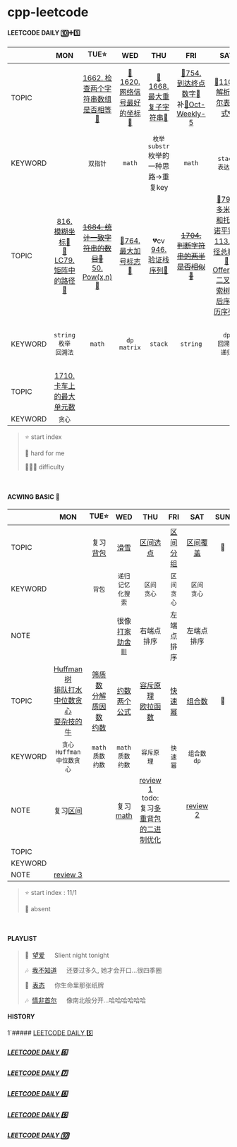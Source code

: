 # cpp-leetcode

#### LEETCODE DAILY 🔟➕1️⃣
|       |MON|TUE⭐|WED|THU|FRI|SAT|SUN|
|  ---  |:-:|:-:|:-:|:-:|:-:|:-:|:-:|
|TOPIC  |   |[1662. 检查两个字符串数组是否相等💚](/workspace/1662.%E6%A3%80%E6%9F%A5%E4%B8%A4%E4%B8%AA%E5%AD%97%E7%AC%A6%E4%B8%B2%E6%95%B0%E7%BB%84%E6%98%AF%E5%90%A6%E7%9B%B8%E7%AD%89.cpp)|[📌1620. 网络信号最好的坐标🧡](/workspace/1620.%E7%BD%91%E7%BB%9C%E4%BF%A1%E5%8F%B7%E6%9C%80%E5%A5%BD%E7%9A%84%E5%9D%90%E6%A0%87.cpp)|[📌1668. 最大重复子字符串💚](/workspace/1668.%E6%9C%80%E5%A4%A7%E9%87%8D%E5%A4%8D%E5%AD%90%E5%AD%97%E7%AC%A6%E4%B8%B2.cpp)|[📌754. 到达终点数字🧡](/markdown/LC754.%20%E5%88%B0%E8%BE%BE%E7%BB%88%E7%82%B9%E6%95%B0%E5%AD%97.md)<br/>补[🍬Oct-Weekly-5](/record/Nov-Weekly-1.md)|[📌1106. 解析布尔表达式💔](/workspace/1106.%E8%A7%A3%E6%9E%90%E5%B8%83%E5%B0%94%E8%A1%A8%E8%BE%BE%E5%BC%8F.cpp)|[~~1678. 设计Goal解析器💚~~](https://leetcode.cn/problems/goal-parser-interpretation/)<br/>[🍬**周赛1**](/record/Nov-Weekly-1.md)|
|KEYWORD|   |`双指针`|`math`|`枚举` `substr`<br/>枚举的一种思路->重复key|`math`|`stack`<br/>`表达式`|`string`|`双指针`<br/>`固定尺寸滑动窗口`<br/>`heap`|
|TOPIC  |[816. 模糊坐标🧡](/workspace/816.%E6%A8%A1%E7%B3%8A%E5%9D%90%E6%A0%87.cpp)<br/>[📌LC79. 矩阵中的路径🧡](/markdown/LC79.%20%E5%8D%95%E8%AF%8D%E6%90%9C%E7%B4%A2.md)|[~~1684. 统计一致字符串的数目💚~~](https://leetcode.cn/problems/count-the-number-of-consistent-strings/)<br/>[50. Pow(x,n)🧡](/workspace/50.pow-x-n.cpp)|[📌764. 最大加号标志🧡](/workspace/764.%E6%9C%80%E5%A4%A7%E5%8A%A0%E5%8F%B7%E6%A0%87%E5%BF%97.cpp)|💔cv<br/>[946. 验证栈序列🧡](/workspace/946.%E9%AA%8C%E8%AF%81%E6%A0%88%E5%BA%8F%E5%88%97.cpp)|[~~1704. 判断字符串的两半是否相似💚~~](https://leetcode.cn/problems/determine-if-string-halves-are-alike/)|[📌790. 多米诺和托米诺平铺🧡](/workspace/790.%E5%A4%9A%E7%B1%B3%E8%AF%BA%E5%92%8C%E6%89%98%E7%B1%B3%E8%AF%BA%E5%B9%B3%E9%93%BA.cpp)<br/>[113. 路径总和III🧡](/workspace/113.%E8%B7%AF%E5%BE%84%E6%80%BB%E5%92%8C-ii.cpp)<br/>[Offer33. 二叉搜索树的后序遍历序列🧡](/workspace/Offer%2033.%20%E4%BA%8C%E5%8F%89%E6%90%9C%E7%B4%A2%E6%A0%91%E7%9A%84%E5%90%8E%E5%BA%8F%E9%81%8D%E5%8E%86%E5%BA%8F%E5%88%97.cpp)|[791. 自定义字符串排序🧡](/workspace/791.%E8%87%AA%E5%AE%9A%E4%B9%89%E5%AD%97%E7%AC%A6%E4%B8%B2%E6%8E%92%E5%BA%8F.cpp)[🍬**双周赛1**](/record/Nov-Biweek-1.md)<br/>[🍬**周赛2**](/record/Nov-Weekly-2.md)|
|KEYWORD|`string` `枚举`<br/>`回溯法`|`math`|`dp` `matrix`|`stack`|`string`|`dp`<br/>`回溯法`<br/>`递归`|`sort`<br/>`最大公倍数`<br/>`BFS`+`置换环`<br/>`dp`|
|TOPIC  |[1710. 卡车上的最大单元数](/workspace/1710.%E5%8D%A1%E8%BD%A6%E4%B8%8A%E7%9A%84%E6%9C%80%E5%A4%A7%E5%8D%95%E5%85%83%E6%95%B0.cpp)|   |
|KEYWORD|`贪心`|   |


> ⭐ start index
> 
> 📌 hard for me
> 
> 💚🧡💔 difficulty

<br/>

#### ACWING BASIC 🦄
|       |MON|TUE⭐|WED|THU|FRI|SAT|SUN|
|  ---  |:-:|:-:|:-:|:-:|:-:|:-:|:-:|
|TOPIC  |   |复习[背包](/acwing/Section%205/review%203.md)|[滑雪](/acwing/Section%205/7_%E6%BB%91%E9%9B%AA.cpp)|[区间选点](/markdown/%E4%B8%93%E9%A2%98%20-%20%E5%8C%BA%E9%97%B4%20-%20%E5%8C%BA%E9%97%B4%E4%B8%8D%E7%9B%B8%E4%BA%A4%E9%80%89%E6%8B%A9.md)|[区间分组](/markdown/%E4%B8%93%E9%A2%98%20-%20%E5%8C%BA%E9%97%B4%20-%20%E5%8C%BA%E9%97%B4%E5%88%86%E7%BB%84.md)|[区间覆盖](/markdown/%E4%B8%93%E9%A2%98%20-%20%E5%8C%BA%E9%97%B4%20-%20%E5%8C%BA%E9%97%B4%E8%A6%86%E7%9B%96.md)|📅|
|KEYWORD|   |`背包`|`递归`<br/>`记忆化搜索`|`区间`<br/>`贪心`|`区间`<br/>`贪心`|`区间`<br/>`贪心`|   |
|NOTE   |   |   |很像[打家劫舍III](/workspace/337.%E6%89%93%E5%AE%B6%E5%8A%AB%E8%88%8D-iii.cpp)|右端点排序|左端点排序|左端点排序|   |
|TOPIC  |[Huffman树](/acwing/Section%206/4_%E5%90%88%E5%B9%B6%E7%9F%B3%E5%AD%90.cpp)<br/>[排队打水](/acwing/Section%206/5_%E6%8E%92%E9%98%9F%E6%89%93%E6%B0%B4.cpp)<br/>[中位数贪心](/markdown/%E4%B8%93%E9%A2%98%20-%20%E4%B8%AD%E4%BD%8D%E6%95%B0%E8%B4%AA%E5%BF%83.md)<br/>[耍杂技的牛](/acwing/Section%206/Acwing%20-%20%E8%80%8D%E6%9D%82%E6%8A%80%E7%9A%84%E7%89%9B%20-%20%E6%8E%A8%E5%85%AC%E5%BC%8F.md)|[筛质数](/acwing/Section%204/Acwing%20-%20%E7%AD%9B%E8%B4%A8%E6%95%B0.md)<br/>[分解质因数](/acwing/Section%204/1_%E5%88%86%E8%A7%A3%E8%B4%A8%E5%9B%A0%E6%95%B0.cpp)<br/>[约数](/acwing/Section%204/Acwing%20-%20%E7%BA%A6%E6%95%B0%E4%B8%A4%E4%B8%AA%E5%85%AC%E5%BC%8F.md)|[约数两个公式](/acwing/Section%204/Acwing%20-%20%E7%BA%A6%E6%95%B0%E4%B8%A4%E4%B8%AA%E5%85%AC%E5%BC%8F.md)|[容斥原理](/acwing/Section%204/Acwing%20-%20%E5%AE%B9%E6%96%A5%E5%8E%9F%E7%90%86.md)<br/>[欧拉函数](/acwing/Section%204/3_%E6%AC%A7%E6%8B%89%E5%87%BD%E6%95%B0.cpp)|[快速幂](/acwing/Section%204/Acwing%20-%20%E5%BF%AB%E9%80%9F%E5%B9%82.md)|[组合数](/acwing/Section%204/Acwing%20-%20%E7%BB%84%E5%90%88%E6%95%B0.md)|📅|
|KEYWORD|`贪心`<br/>`Huffman`<br/>`中位数贪心`|`math`<br/>`质数`<br/>`约数`|`math`<br/>`质数`<br/>`约数`|`容斥原理`|`快速幂`|`组合数`<br/>`dp`|
|NOTE   |复习[区间](/markdown/%E4%B8%93%E9%A2%98%20-%20%E5%8C%BA%E9%97%B4.md)|   |复习[math](/acwing/Section%204/review%201.md)|[review 1](/acwing/Section%204/review%201.md)<br/>todo: 复习[多重背包的二进制优化](/acwing/Section%204/1_%E5%A4%9A%E9%87%8D%E8%83%8C%E5%8C%85_%E4%BA%8C%E8%BF%9B%E5%88%B6%E4%BC%98%E5%8C%96.cpp)|  |[review 2](/acwing/Section%204/review%202.md)|
|TOPIC  |   |
|KEYWORD|   |
|NOTE   |[review 3](/acwing/Section%204/review%203.md)|

> ⭐ start index : 11/1
> 
> 📅 absent

<br/>

#### PLAYLIST
> 🎵&nbsp; [望爱](https://c.y.qq.com/base/fcgi-bin/u?__=ZElLIi7) &emsp; Slient night tonight
> 
> 🎶&nbsp; [我不知道](https://c.y.qq.com/base/fcgi-bin/u?__=25OIe4n) &emsp; 还要过多久, 她才会开口...很四季圈
> 
> 🎵&nbsp; [表态](https://c.y.qq.com/base/fcgi-bin/u?__=M2tBp) &emsp; 你生命里那张纸牌
> 
> 🎶&nbsp; [情非首尔](https://c.y.qq.com/base/fcgi-bin/u?__=hXqx6EE) &emsp; 像南北般分开...哈哈哈哈哈哈
> 



#### HISTORY
1`##### [LEETCODE DAILY 5️⃣](/record/2022-05.md)

##### [LEETCODE DAILY 6️⃣](/record/2022-06.md)

##### [LEETCODE DAILY 7️⃣](/record/2022-07.md)

##### [LEETCODE DAILY 8️⃣](/record/2022-08.md)

##### [LEETCODE DAILY 9️⃣](/record/2022-09.md)

##### [LEETCODE DAILY 🔟](/record/2022-10.md)